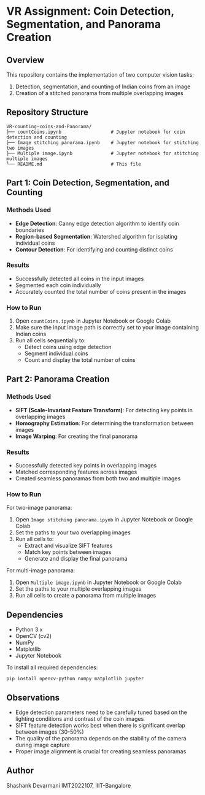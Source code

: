 # VR Assignment: Coin Detection, Segmentation, and Panorama Creation

## Overview
This repository contains the implementation of two computer vision tasks:
1. Detection, segmentation, and counting of Indian coins from an image
2. Creation of a stitched panorama from multiple overlapping images

## Repository Structure
```
VR-counting-coins-and-Panorama/
├── countCoins.ipynb                  # Jupyter notebook for coin detection and counting
├── Image stitching panorama.ipynb    # Jupyter notebook for stitching two images
├── Multiple image.ipynb              # Jupyter notebook for stitching multiple images
└── README.md                         # This file
```

## Part 1: Coin Detection, Segmentation, and Counting

### Methods Used
- **Edge Detection**: Canny edge detection algorithm to identify coin boundaries
- **Region-based Segmentation**: Watershed algorithm for isolating individual coins
- **Contour Detection**: For identifying and counting distinct coins

### Results
- Successfully detected all coins in the input images
- Segmented each coin individually
- Accurately counted the total number of coins present in the images

### How to Run
1. Open `countCoins.ipynb` in Jupyter Notebook or Google Colab
2. Make sure the input image path is correctly set to your image containing Indian coins
3. Run all cells sequentially to:
   - Detect coins using edge detection
   - Segment individual coins
   - Count and display the total number of coins

## Part 2: Panorama Creation

### Methods Used
- **SIFT (Scale-Invariant Feature Transform)**: For detecting key points in overlapping images
- **Homography Estimation**: For determining the transformation between images
- **Image Warping**: For creating the final panorama

### Results
- Successfully detected key points in overlapping images
- Matched corresponding features across images
- Created seamless panoramas from both two and multiple images

### How to Run
For two-image panorama:
1. Open `Image stitching panorama.ipynb` in Jupyter Notebook or Google Colab
2. Set the paths to your two overlapping images
3. Run all cells to:
   - Extract and visualize SIFT features
   - Match key points between images
   - Generate and display the final panorama

For multi-image panorama:
1. Open `Multiple image.ipynb` in Jupyter Notebook or Google Colab
2. Set the paths to your multiple overlapping images
3. Run all cells to create a panorama from multiple images

## Dependencies
- Python 3.x
- OpenCV (cv2)
- NumPy
- Matplotlib
- Jupyter Notebook

To install all required dependencies:
```
pip install opencv-python numpy matplotlib jupyter
```

## Observations
- Edge detection parameters need to be carefully tuned based on the lighting conditions and contrast of the coin images
- SIFT feature detection works best when there is significant overlap between images (30-50%)
- The quality of the panorama depends on the stability of the camera during image capture
- Proper image alignment is crucial for creating seamless panoramas

## Author
Shashank Devarmani
IMT2022107, IIIT-Bangalore
